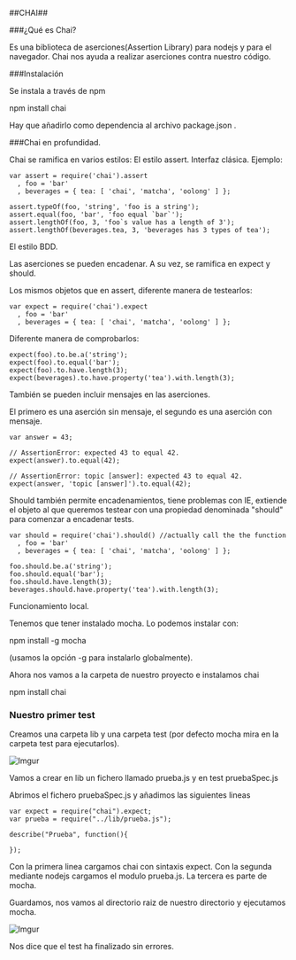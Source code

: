 ##CHAI##

###¿Qué es Chai?

Es una biblioteca de aserciones(Assertion Library) para nodejs y para el navegador. Chai nos ayuda a realizar aserciones contra nuestro código.

###Instalación

Se instala a través de npm

npm install chai 

Hay que añadirlo como dependencia al archivo package.json .

###Chai en profundidad.

Chai se ramifica en varios estilos:
El estilo assert.
Interfaz clásica.
Ejemplo:

```
var assert = require('chai').assert
  , foo = 'bar'
  , beverages = { tea: [ 'chai', 'matcha', 'oolong' ] };

assert.typeOf(foo, 'string', 'foo is a string');
assert.equal(foo, 'bar', 'foo equal `bar`');
assert.lengthOf(foo, 3, 'foo`s value has a length of 3');
assert.lengthOf(beverages.tea, 3, 'beverages has 3 types of tea'); 
```


El estilo BDD.

Las aserciones se pueden encadenar.
A su vez, se ramifica en expect y  should.

Los mismos objetos que en assert, diferente manera de testearlos:
```
var expect = require('chai').expect
  , foo = 'bar'
  , beverages = { tea: [ 'chai', 'matcha', 'oolong' ] };
```
Diferente manera de  comprobarlos:
```
expect(foo).to.be.a('string');
expect(foo).to.equal('bar');
expect(foo).to.have.length(3);
expect(beverages).to.have.property('tea').with.length(3);
```
También se pueden incluir mensajes en las aserciones.


El primero es una aserción sin mensaje, el segundo es una aserción con mensaje.
```
var answer = 43;

// AssertionError: expected 43 to equal 42.
expect(answer).to.equal(42); 

// AssertionError: topic [answer]: expected 43 to equal 42.
expect(answer, 'topic [answer]').to.equal(42);
```
Should también permite encadenamientos, tiene problemas con IE, extiende el objeto al que queremos testear con una propiedad denominada "should" para comenzar a encadenar tests.
```
var should = require('chai').should() //actually call the the function
  , foo = 'bar'
  , beverages = { tea: [ 'chai', 'matcha', 'oolong' ] };

foo.should.be.a('string');
foo.should.equal('bar');
foo.should.have.length(3);
beverages.should.have.property('tea').with.length(3);
```

Funcionamiento local.

Tenemos que tener instalado mocha. Lo podemos instalar con: 

npm install -g mocha

(usamos la opción -g para instalarlo globalmente).

Ahora nos vamos a la carpeta de nuestro proyecto e instalamos chai

npm install chai

### Nuestro primer test
Creamos una carpeta lib y una carpeta test (por defecto mocha mira en la carpeta test para ejecutarlos).

![Imgur](http://i.imgur.com/5Sc9pOD.png)

Vamos a crear en lib un fichero llamado prueba.js y en test pruebaSpec.js

Abrimos el fichero pruebaSpec.js y añadimos las siguientes lineas

```
var expect = require("chai").expect;
var prueba = require("../lib/prueba.js");
 
describe("Prueba", function(){
 
});
```
Con la primera linea cargamos chai con sintaxis expect.
Con la segunda mediante nodejs cargamos el modulo prueba.js.
La tercera es parte de mocha.

Guardamos, nos vamos al directorio raiz de nuestro directorio y ejecutamos mocha.

![Imgur](http://i.imgur.com/8KyPJaI.png)

Nos dice que el test ha finalizado sin errores.